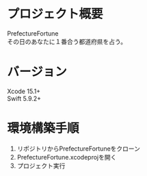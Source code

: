 # プロジェクト概要
PrefectureFortune  
その日のあなたに１番合う都道府県を占う。
# バージョン
Xcode 15.1+  
Swift 5.9.2+
# 環境構築手順
1. リポジトリからPrefectureFortuneをクローン
2. PrefectureFortune.xcodeprojを開く
3. プロジェクト実行

